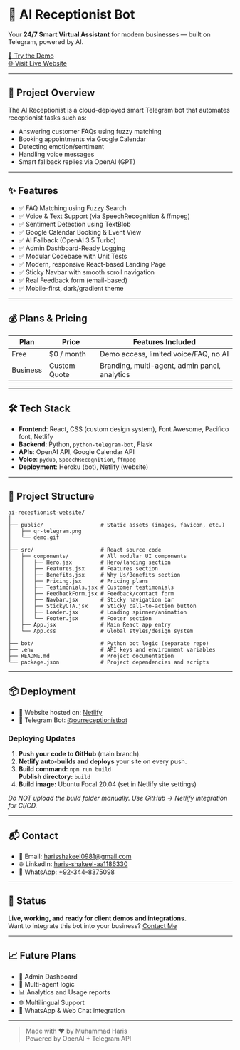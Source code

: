 # 🤖 AI Receptionist Bot

Your **24/7 Smart Virtual Assistant** for modern businesses — built on Telegram, powered by AI.

[🔗 Try the Demo](https://t.me/ourreceptionistbot)  
[🌐 Visit Live Website](https://smart-receptionist.netlify.app)

---

## 🚀 Project Overview

The AI Receptionist is a cloud-deployed smart Telegram bot that automates receptionist tasks such as:

- Answering customer FAQs using fuzzy matching
- Booking appointments via Google Calendar
- Detecting emotion/sentiment
- Handling voice messages
- Smart fallback replies via OpenAI (GPT)

---

## ✨ Features

- ✅ FAQ Matching using Fuzzy Search
- ✅ Voice & Text Support (via SpeechRecognition & ffmpeg)
- ✅ Sentiment Detection using TextBlob
- ✅ Google Calendar Booking & Event View
- ✅ AI Fallback (OpenAI 3.5 Turbo)
- ✅ Admin Dashboard-Ready Logging
- ✅ Modular Codebase with Unit Tests
- ✅ Modern, responsive React-based Landing Page
- ✅ Sticky Navbar with smooth scroll navigation
- ✅ Real Feedback form (email-based)
- ✅ Mobile-first, dark/gradient theme

---

## 💰 Plans & Pricing

| Plan       | Price         | Features Included |
|------------|---------------|-------------------|
| Free       | $0 / month    | Demo access, limited voice/FAQ, no AI |
| Business   | Custom Quote  | Branding, multi-agent, admin panel, analytics |

---

## 🛠️ Tech Stack

- **Frontend**: React, CSS (custom design system), Font Awesome, Pacifico font, Netlify
- **Backend**: Python, `python-telegram-bot`, Flask
- **APIs**: OpenAI API, Google Calendar API
- **Voice**: `pydub`, `SpeechRecognition`, `ffmpeg`
- **Deployment**: Heroku (bot), Netlify (website)

---

## 📂 Project Structure

```
ai-receptionist-website/
│
├── public/                  # Static assets (images, favicon, etc.)
│   ├── qr-telegram.png
│   └── demo.gif
│
├── src/                     # React source code
│   ├── components/          # All modular UI components
│   │   ├── Hero.jsx         # Hero/landing section
│   │   ├── Features.jsx     # Features section
│   │   ├── Benefits.jsx     # Why Us/Benefits section
│   │   ├── Pricing.jsx      # Pricing plans
│   │   ├── Testimonials.jsx # Customer testimonials
│   │   ├── FeedbackForm.jsx # Feedback/contact form
│   │   ├── Navbar.jsx       # Sticky navigation bar
│   │   ├── StickyCTA.jsx    # Sticky call-to-action button
│   │   ├── Loader.jsx       # Loading spinner/animation
│   │   └── Footer.jsx       # Footer section
│   ├── App.jsx              # Main React app entry
│   └── App.css              # Global styles/design system
│
├── bot/                     # Python bot logic (separate repo)
├── .env                     # API keys and environment variables
├── README.md                # Project documentation
└── package.json             # Project dependencies and scripts
```

---

## 📦 Deployment

- 🔧 Website hosted on: [Netlify](https://smart-receptionist.netlify.app)
- 🤖 Telegram Bot: [@ourreceptionistbot](https://t.me/ourreceptionistbot)

### Deploying Updates

1. **Push your code to GitHub** (main branch).
2. **Netlify auto-builds and deploys** your site on every push.
3. **Build command:** `npm run build`  
   **Publish directory:** `build`
4. **Build image:** Ubuntu Focal 20.04 (set in Netlify site settings)

*Do NOT upload the build folder manually. Use GitHub → Netlify integration for CI/CD.*

---

## 📬 Contact

- 📧 Email: [harisshakeel0981@gmail.com](mailto:harisshakeel0981@gmail.com)
- 🌐 LinkedIn: [haris-shakeel-aa1186330](https://www.linkedin.com/in/haris-shakeel-aa1186330)
- 📱 WhatsApp: [+92-344-8375098](https://wa.me/923448375098)

---

## 🏁 Status

**Live, working, and ready for client demos and integrations.**  
Want to integrate this bot into your business? [Contact Me](mailto:harisshakeel0981@gmail.com)

---

## 📈 Future Plans

- 🔐 Admin Dashboard
- 🔁 Multi-agent logic
- 📊 Analytics and Usage reports
- 🌐 Multilingual Support
- 💬 WhatsApp & Web Chat integration

---

> Made with ❤️ by Muhammad Haris  
> Powered by OpenAI + Telegram API


